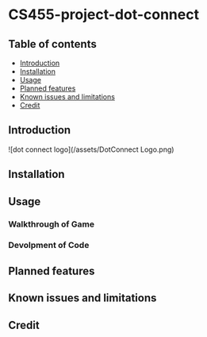 
CS455-project-dot-connect
=========================


Table of contents
-----------------

* [Introduction](#introduction)
* [Installation](#installation)
* [Usage](#usage)
* [Planned features](#Planned-features)
* [Known issues and limitations](#known-issues-and-limitations)
* [Credit](#Credit)



Introduction
------------
![dot connect logo](/assets/DotConnect Logo.png)


Installation
------------

 

Usage
-----

### Walkthrough of Game

### Devolpment of Code

Planned features
----------------


Known issues and limitations
----------------------------




Credit
------



